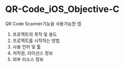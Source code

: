 # QR-Code_iOS_Objective-C
QR Code Scanner기능을 사용가능한 앱


1. 프로젝트의 목적 및 용도
2. 프로젝트를 시작하는 방법
3. 사용 언어 및 툴
4. 저작권, 라이선스 정보
5. 외부 리소스 정보
